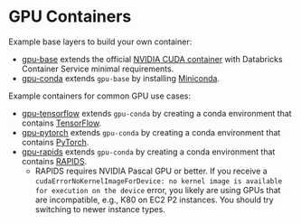 # GPU Containers

Example base layers to build your own container:
* [gpu-base](base) extends the official [NVIDIA CUDA container](https://hub.docker.com/r/nvidia/cuda) with Databricks Container Service minimal requirements.
* [gpu-conda](conda) extends `gpu-base` by installing [Miniconda](https://docs.conda.io/en/latest/miniconda.html).

Example containers for common GPU use cases:
* [gpu-tensorflow](tensorflow) extends `gpu-conda` by creating a conda environment that contains [TensorFlow](https://www.tensorflow.org/).
* [gpu-pytorch](pytorch) extends `gpu-conda` by creating a conda environment that contains [PyTorch](https://pytorch.org/).
* [gpu-rapids](rapids) extends `gpu-conda` by creating a conda environment that contains [RAPIDS](https://rapids.ai/).
  * RAPIDS requires NVIDIA Pascal GPU or better.
    If you receive a `cudaErrorNoKernelImageForDevice: no kernel image is available for execution on the device` error,
    you likely are using GPUs that are incompatible, e.g., K80 on EC2 P2 instances.
    You should try switching to newer instance types.
